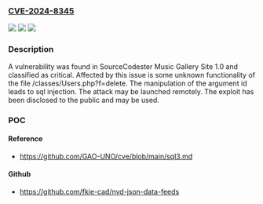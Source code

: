 ### [CVE-2024-8345](https://cve.mitre.org/cgi-bin/cvename.cgi?name=CVE-2024-8345)
![](https://img.shields.io/static/v1?label=Product&message=Music%20Gallery%20Site&color=blue)
![](https://img.shields.io/static/v1?label=Version&message=%3D%201.0%20&color=brighgreen)
![](https://img.shields.io/static/v1?label=Vulnerability&message=CWE-89%20SQL%20Injection&color=brighgreen)

### Description

A vulnerability was found in SourceCodester Music Gallery Site 1.0 and classified as critical. Affected by this issue is some unknown functionality of the file /classes/Users.php?f=delete. The manipulation of the argument id leads to sql injection. The attack may be launched remotely. The exploit has been disclosed to the public and may be used.

### POC

#### Reference
- https://github.com/GAO-UNO/cve/blob/main/sql3.md

#### Github
- https://github.com/fkie-cad/nvd-json-data-feeds

